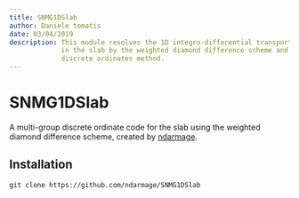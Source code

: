 ```yaml
---
title: SNMG1DSlab
author: Daniele tomatis
date: 03/04/2019
description: This module resolves the 1D integro-differential transport equation
             in the slab by the weighted diamond difference scheme and by the
             discrete ordinates method.
---
```


# SNMG1DSlab

<!-- [Demo](http://lotabout.github.io/xxx/) -->

A multi-group discrete ordinate code for the slab using the weighted diamond difference scheme, created by [ndarmage](https://github.com/ndarmage).


## Installation

```
git clone https://github.com/ndarmage/SNMG1DSlab
```
